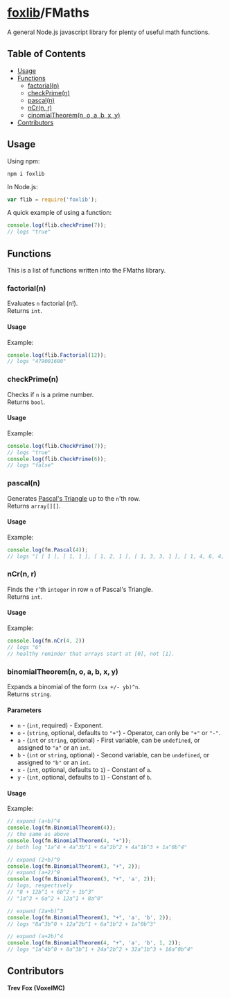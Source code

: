 # [foxlib](./index.md)/FMaths

A general Node.js javascript library for plenty of useful math functions.

## Table of Contents

- [Usage](#usage)
- [Functions](#functions)
  - [factorial(n)](#factorialn)
  - [checkPrime(n)](#checkprimen)
  - [pascal(n)](#pascaln)
  - [nCr(n, r)](#nCrn-r)
  - [cinomialTheorem(n, o, a, b, x, y)](#binomialtheoremn-o-a-b-x-y)
- [Contributors](#contributors)

## Usage

Using npm:
```
npm i foxlib
```

In Node.js:
```javascript
var flib = require('foxlib');
```

A quick example of using a function:
```javascript
console.log(flib.checkPrime(7));
// logs "true"
```

## Functions

This is a list of functions written into the FMaths library.

### factorial(n)

Evaluates `n` factorial (n!).  
Returns `int`.

#### Usage

Example:
```javascript
console.log(flib.Factorial(12));
// logs "479001600"
```

### checkPrime(n)

Checks if `n` is a prime number.  
Returns `bool`.

#### Usage

Example:
```javascript
console.log(flib.CheckPrime(7));
// logs "true"
console.log(flib.CheckPrime(6));
// logs "false"
```

### pascal(n)

Generates [Pascal's Triangle](https://en.wikipedia.org/wiki/Pascal%27s_triangle) up to the `n`'th row.  
Returns `array[][]`.

#### Usage

Example:
```javascript
console.log(fm.Pascal(4));
// logs "[ [ 1 ], [ 1, 1 ], [ 1, 2, 1 ], [ 1, 3, 3, 1 ], [ 1, 4, 6, 4, 1 ] ]"
```

### nCr(n, r)

Finds the `r`'th `integer` in row `n` of Pascal's Triangle.  
Returns `int`.

#### Usage

Example:
```javascript
console.log(fm.nCr(4, 2))
// logs "6"
// healthy reminder that arrays start at [0], not [1].
```

### binomialTheorem(n, o, a, b, x, y)

Expands a binomial of the form `(xa +/- yb)^n`.  
Returns `string`.

#### Parameters
- `n` - (`int`, required) - Exponent.  
- `o` - (`string`, optional, defaults to `"+"`) - Operator, can only be `"+"` or `"-"`.  
- `a` - (`int` or `string`, optional) - First variable, can be `undefined`, or assigned to `"a"` or an `int`.  
- `b` - (`int` or `string`, optional) - Second variable, can be `undefined`, or assigned to `"b"` or an `int`.  
- `x` - (`int`, optional, defaults to `1`) - Constant of `a`.  
- `y` - (`int`, optional, defaults to `1`) - Constant of `b`.  

#### Usage

Example:
```javascript
// expand (a+b)^4
console.log(fm.BinomialTheorem(4)); 
// the same as above
console.log(fm.BinomialTheorem(4, "+")); 
// both log "1a^4 + 4a^3b^1 + 6a^2b^2 + 4a^1b^3 + 1a^0b^4"

// expand (2+b)^9
console.log(fm.BinomialTheorem(3, "+", 2));
// expand (a+2)^9
console.log(fm.BinomialTheorem(3, "+", 'a', 2));
// logs, respectively
// "8 + 12b^1 + 6b^2 + 1b^3"
// "1a^3 + 6a^2 + 12a^1 + 8a^0"

// expand (2a+b)^3
console.log(fm.BinomialTheorem(3, "+", 'a', 'b', 2));
// logs "8a^3b^0 + 12a^2b^1 + 6a^1b^2 + 1a^0b^3"

// expand (a+2b)^4
console.log(fm.BinomialTheorem(4, "+", 'a', 'b', 1, 2));
// logs "1a^4b^0 + 8a^3b^1 + 24a^2b^2 + 32a^1b^3 + 16a^0b^4"
```

## Contributors

**Trev Fox (VoxelMC)**